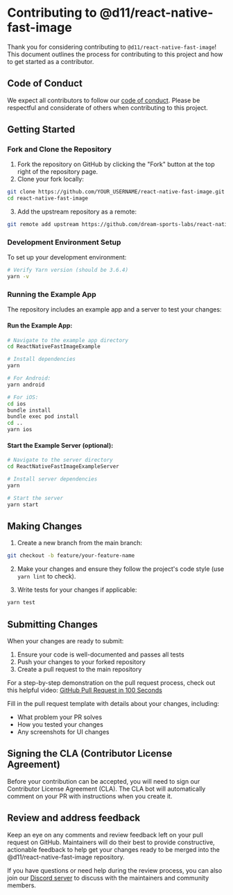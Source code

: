 # Contributing to @d11/react-native-fast-image

Thank you for considering contributing to `@d11/react-native-fast-image`! This document outlines the process for contributing to this project and how to get started as a contributor.

## Code of Conduct

We expect all contributors to follow our [code of conduct](CODE_OF_CONDUCT.md). Please be respectful and considerate of others when contributing to this project.

## Getting Started

### Fork and Clone the Repository

1. Fork the repository on GitHub by clicking the "Fork" button at the top right of the repository page.
2. Clone your fork locally:
```bash
git clone https://github.com/YOUR_USERNAME/react-native-fast-image.git
cd react-native-fast-image
```
3. Add the upstream repository as a remote:
```bash
git remote add upstream https://github.com/dream-sports-labs/react-native-fast-image.git
```

### Development Environment Setup

To set up your development environment:

```bash
# Verify Yarn version (should be 3.6.4)
yarn -v
```

### Running the Example App

The repository includes an example app and a server to test your changes:

#### Run the Example App:

```bash
# Navigate to the example app directory
cd ReactNativeFastImageExample

# Install dependencies
yarn

# For Android:
yarn android

# For iOS:
cd ios
bundle install
bundle exec pod install
cd ..
yarn ios
```

#### Start the Example Server (optional):
```bash
# Navigate to the server directory
cd ReactNativeFastImageExampleServer

# Install server dependencies
yarn

# Start the server
yarn start
```

## Making Changes

1. Create a new branch from the main branch:
```bash
git checkout -b feature/your-feature-name
```

2. Make your changes and ensure they follow the project's code style (use `yarn lint` to check).

3. Write tests for your changes if applicable:
```bash
yarn test
```

## Submitting Changes

When your changes are ready to submit:

1. Ensure your code is well-documented and passes all tests
2. Push your changes to your forked repository 
3. Create a pull request to the main repository

For a step-by-step demonstration on the pull request process, check out this helpful video: [GitHub Pull Request in 100 Seconds](https://www.youtube.com/watch?v=8lGpZkjnkt4)

Fill in the pull request template with details about your changes, including:
- What problem your PR solves
- How you tested your changes
- Any screenshots for UI changes

## Signing the CLA (Contributor License Agreement)

Before your contribution can be accepted, you will need to sign our Contributor License Agreement (CLA). The CLA bot will automatically comment on your PR with instructions when you create it.

## Review and address feedback

Keep an eye on any comments and review feedback left on your pull request on GitHub. Maintainers will do their best to provide constructive, actionable feedback to help get your changes ready to be merged into the @d11/react-native-fast-image repository.

If you have questions or need help during the review process, you can also join our [Discord server](https://discord.gg/NyenAm9T) to discuss with the maintainers and community members.